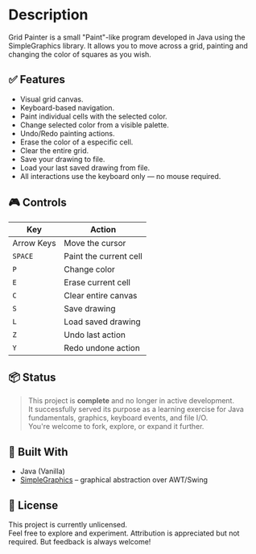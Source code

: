 # Description
Grid Painter is a small "Paint"-like program developed in Java using the SimpleGraphics library. It allows you to move across a grid, painting and changing the color of squares as you wish.

## ✅ Features
- Visual grid canvas.
- Keyboard-based navigation.
- Paint individual cells with the selected color.
- Change selected color from a visible palette.
- Undo/Redo painting actions.
- Erase the color of a especific cell.
- Clear the entire grid.
- Save your drawing to file.
- Load your last saved drawing from file.
- All interactions use the keyboard only — no mouse required.

## 🎮 Controls

| Key        | Action                     |
|------------|----------------------------|
| Arrow Keys | Move the cursor            |
| `SPACE`    | Paint the current cell     |
| `P`        | Change color               |
| `E`        | Erase current cell         |
| `C`        | Clear entire canvas        |
| `S`        | Save drawing               |
| `L`        | Load saved drawing         |
| `Z`        | Undo last action           |
| `Y`        | Redo undone action         |

## 📦 Status

> This project is **complete** and no longer in active development.  
It successfully served its purpose as a learning exercise for Java fundamentals, graphics, keyboard events, and file I/O.  
You're welcome to fork, explore, or expand it further.

## 🧠 Built With

- Java (Vanilla)
- [SimpleGraphics](https://github.com/Academia-de-Codigo/SimpleGraphics) – graphical abstraction over AWT/Swing

## 📄 License

This project is currently unlicensed.  
Feel free to explore and experiment. Attribution is appreciated but not required. But feedback is always welcome! 
